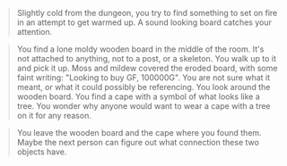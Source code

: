 >Slightly cold from the dungeon, you try to find something to set on fire in an attempt to get warmed up. A sound looking board catches your attention.  
  
>You find a lone moldy wooden board in the middle of the room. It's not attached to anything, not to a post, or a skeleton. You walk up to it and pick it up. Moss and mildew covered the eroded board, with some faint writing: "Looking to buy GF, 100000G". You are not sure what it meant, or what it could possibly be referencing. You look around the wooden board. You find a cape with a symbol of what looks like a tree. You wonder why anyone would want to wear a cape with a tree on it for any reason.  
  
>You leave the wooden board and the cape where you found them. Maybe the next person can figure out what connection these two objects have.  
